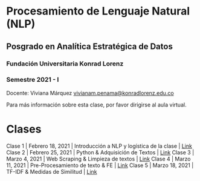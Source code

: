 # Procesamiento de Lenguaje Natural (NLP)
## Posgrado en Analítica Estratégica de Datos

### Fundación Universitaria Konrad Lorenz
### Semestre 2021 - I

Docente: Viviana Márquez [vivianam.penama@konradlorenz.edu.co](mailto:vivianam.penama@konradlorenz.edu.co)

Para más información sobre esta clase, por favor dirigirse al aula virtual.

# Clases

Clase 1 | Febrero 18, 2021 | Introducción a NLP y logística de la clase | [Link](http://vivianamarquez.com/NLP-KL-2021-I/html/clase1.html)
Clase 2 | Febrero 25, 2021 | Python & Adquisición de Textos | [Link](http://vivianamarquez.com/NLP-KL-2021-I/html/clase2.html)
Clase 3 | Marzo 4, 2021 | Web Scraping & Limpieza de textos | [Link](http://vivianamarquez.com/NLP-KL-2021-I/html/clase3.html)
Clase 4 | Marzo 11, 2021 | Pre-Procesamiento de texto & FE | [Link](http://vivianamarquez.com/NLP-KL-2021-I/html/clase4.html)
Clase 5 | Marzo 18, 2021 | TF-IDF & Medidas de Similitud | [Link](http://vivianamarquez.com/NLP-KL-2021-I/html/clase5.html)
